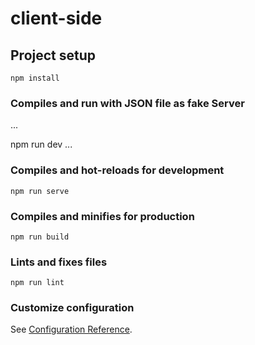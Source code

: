 # client-side

## Project setup
```
npm install
```

### Compiles and run with JSON file as fake Server
...

npm run dev
...


### Compiles and hot-reloads for development
```
npm run serve
```

### Compiles and minifies for production
```
npm run build
```

### Lints and fixes files
```
npm run lint
```

### Customize configuration
See [Configuration Reference](https://cli.vuejs.org/config/).
